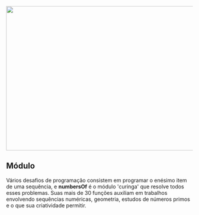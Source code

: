 <div align="center">
<img width=650px height=390px src="https://user-images.githubusercontent.com/110111018/213971703-4db92844-6d98-4117-a8db-80ff2fceea60.png"/>
</div>

<h2>Módulo</h2>
<p>
Vários desafios de programação consistem em programar o enésimo item de uma sequência, e <strong>numbersOf</strong> é o módulo 'curinga' que resolve todos esses problemas. Suas mais de 30 funções auxiliam em trabalhos envolvendo sequências numéricas, geometria, estudos de números primos e o que sua criatividade permitir.
</p>
